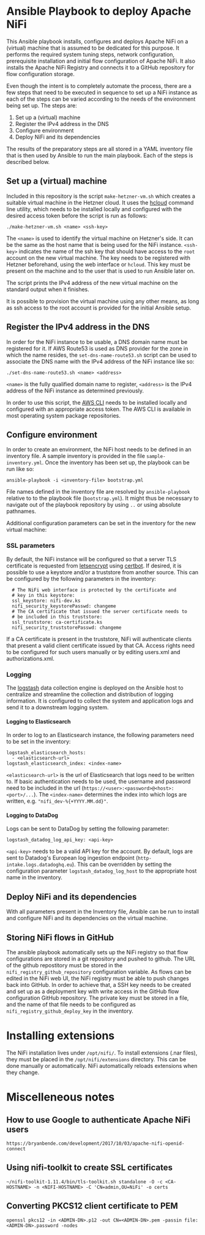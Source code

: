# Ansible Playbook to deploy Apache NiFi

This Ansible playbook installs, configures and deploys Apache NiFi on
a (virtual) machine that is assumed to be dedicated for this purpose.
It performs the required system tuning steps, network configuration,
prerequisite installation and initial flow configuration of Apache
NiFi.  It also installs the Apache NiFi Registry and connects it to a
GitHub repository for flow configuration storage.

Even though the intent is to completely automate the process, there
are a few steps that need to be executed in sequence to set up a NiFi
instance as each of the steps can be varied according to the needs of
the environment being set up.  The steps are:

 1. Set up a (virtual) machine
 2. Register the IPv4 address in the DNS
 3. Configure environment
 4. Deploy NiFi and its dependencies
 
The results of the preparatory steps are all stored in a YAML
inventory file that is then used by Ansible to run the main playbook.
Each of the steps is described below.

## Set up a (virtual) machine

Included in this repository is the script `make-hetzner-vm.sh` which
creates a suitable virtual machine in the Hetzner cloud.  It uses the
[hcloud](https://github.com/hetznercloud/cli) command line utility,
which needs to be installed locally and configured with the desired
access token before the script is run as follows:

    ./make-hetzner-vm.sh <name> <ssh-key>

The `<name>` is used to identify the virtual machine on Hetzner's
side.  It can be the same as the host name that is being used for the
NiFi instance.  `<ssh-key>` indicates the name of the ssh key that
should have access to the `root` account on the new virtual machine.
The key needs to be registered with Hetzner beforehand, using the web
interface or `hcloud`.  This key must be present on the machine and to
the user that is used to run Ansible later on.

The script prints the IPv4 address of the new virtual machine on the
standard output when it finishes.

It is possible to provision the virtual machine using any other means,
as long as ssh access to the root account is provided for the initial
Ansible setup.

## Register the IPv4 address in the DNS

In order for the NiFi instance to be usable, a DNS domain name must be
registered for it.  If AWS Route53 is used as DNS provider for the
zone in which the name resides, the `set-dns-name-route53.sh` script
can be used to associate the DNS name with the IPv4 address of the
NiFi instance like so:

    ./set-dns-name-route53.sh <name> <address>
    
`<name>` is the fully qualified domain name to register, `<address>`
is the IPv4 address of the NiFi instance as determined previously.

In order to use this script, the [AWS CLI](https://aws.amazon.com/cli)
needs to be installed locally and configured with an appropriate
access token.  The AWS CLI is available in most operating system
package repositories.

## Configure environment

In order to create an environment, the NiFi host needs to be defined
in an inventory file.  A sample inventory is provided in the file
`sample-inventory.yml`.  Once the inventory has been set up, the
playbook can be run like so:

    ansible-playbook -i <inventory-file> bootstrap.yml

File names defined in the inventory file are resolved by
`ansible-playbook` relative to to the playbook file
(`bootstrap.yml`).  It might thus be necessary to navigate out of the
playbook repository by using `..` or using absolute pathnames.

Additional configuration parameters can be set in the inventory for
the new virtual machine:

### SSL parameters

By default, the NiFi instance will be configured so that a server TLS
certificate is requested from [letsencrypt](https://letsencrypt.org/)
using [certbot](https://certbot.eff.org/).  If desired, it is possible
to use a keystore and/or a truststore from another source.  This can
be configured by the following parameters in the inventory:

      # The NiFi web interface is protected by the certificate and
      # key in this keystore:
      ssl_keystore: nifi-dev.ks
      nifi_security_keystorePasswd: changeme
      # The CA certificate that issued the server certificate needs to
      # be included in this truststore:
      ssl_truststore: ca-certificate.ks
      nifi_security_truststorePasswd: changeme

If a CA certificate is present in the truststore, NiFi will
authenticate clients that present a valid client certificate issued by
that CA.  Access rights need to be configured for such users manually
or by editing users.xml and authorizations.xml.

### Logging

The
[logstash](https://www.elastic.co/guide/en/logstash/current/introduction.html)
data collection engine is deployed on the Ansible host to centralize
and streamline the collection and distribution of logging
information.  It is configured to collect the system and application
logs and send it to a downstream logging system.

#### Logging to Elasticsearch

In order to log to an Elasticsearch instance, the following parameters
need to be set in the inventory:

    logstash_elasticsearch_hosts:
      - <elasticsearch-url>
    logstash_elasticsearch_index: <index-name>
    
`<elasticsearch-url>` is the url of Elasticsearch that logs need to be
written to.  If basic authentication needs to be used, the username
and password need to be included in the url
(`https://<user>:<password>@<host>:<port>/...`).  The `<index-name>`
determines the index into which logs are written,
e.g. `"nifi_dev-%{+YYYY.MM.dd}"`.

#### Logging to DataDog

Logs can be sent to DataDog by setting the following parameter:

    logstash_datadog_log_api_key: <api-key>
    
`<api-key>` needs to be a valid API key for the account.  By default,
logs are sent to Datadog's European log ingestion endpoint
(`http-intake.logs.datadoghq.eu`).  This can be overridden by setting
the configuration parameter `logstash_datadog_log_host` to the
appropriate host name in the inventory.

## Deploy NiFi and its dependencies

With all parameters present in the Inventory file, Ansible can be run
to install and configure NiFi and its dependencies on the virtual
machine.

## Storing NiFi flows in GitHub

The ansible playbook automatically sets up the NiFi registry so that
flow configurations are stored in a git repository and pushed to
github.  The URL of the github repostitory must be stored in the
`nifi_registry_github_repository` configuration variable.  As flows
can be edited in the NiFi web UI, the NiFi registry must be able to
push changes back into GitHub.  In order to achieve that, a SSH key
needs to be created and set up as a deployment key with write access
in the GitHub flow configuration GitHub repository.  The private key
must be stored in a file, and the name of that file needs to be
configured as `nifi_registry_github_deploy_key` in the inventory.

# Installing extensions

The NiFi installation lives under `/opt/nifi/`.  To install extensions
(.nar files), they must be placed in the `/opt/nifi/extensions`
directory.  This can be done manually or automatically.  NiFi
automatically reloads extensions when they change.

# Miscelleneous notes

## How to use Google to authenticate Apache NiFi users

    https://bryanbende.com/development/2017/10/03/apache-nifi-openid-connect

## Using nifi-toolkit to create SSL certificates

    ~/nifi-toolkit-1.11.4/bin/tls-toolkit.sh standalone -O -c <CA-HOSTNAME> -n <NIFI-HOSTNAME> -C 'CN=admin,OU=NiFi' -o certs

## Converting PKCS12 client certificate to PEM

    openssl pkcs12 -in <ADMIN-DN>.p12 -out CN=<ADMIN-DN>.pem -passin file:<ADMIN-DN>.password -nodes
